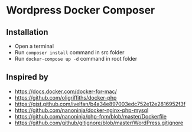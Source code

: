 # Wordpress Docker Composer

## Installation

* Open a terminal
* Run `composer install` command in src folder
* Run `docker-compose up -d` command in root folder

## Inspired by

* https://docs.docker.com/docker-for-mac/
* https://github.com/oligriffiths/docker-php
* https://gist.github.com/ivelfan/b4a34e897003edc752e12e2816952f3f
* https://github.com/nanoninja/docker-nginx-php-mysql
* https://github.com/nanoninja/php-fpm/blob/master/Dockerfile
* https://github.com/github/gitignore/blob/master/WordPress.gitignore